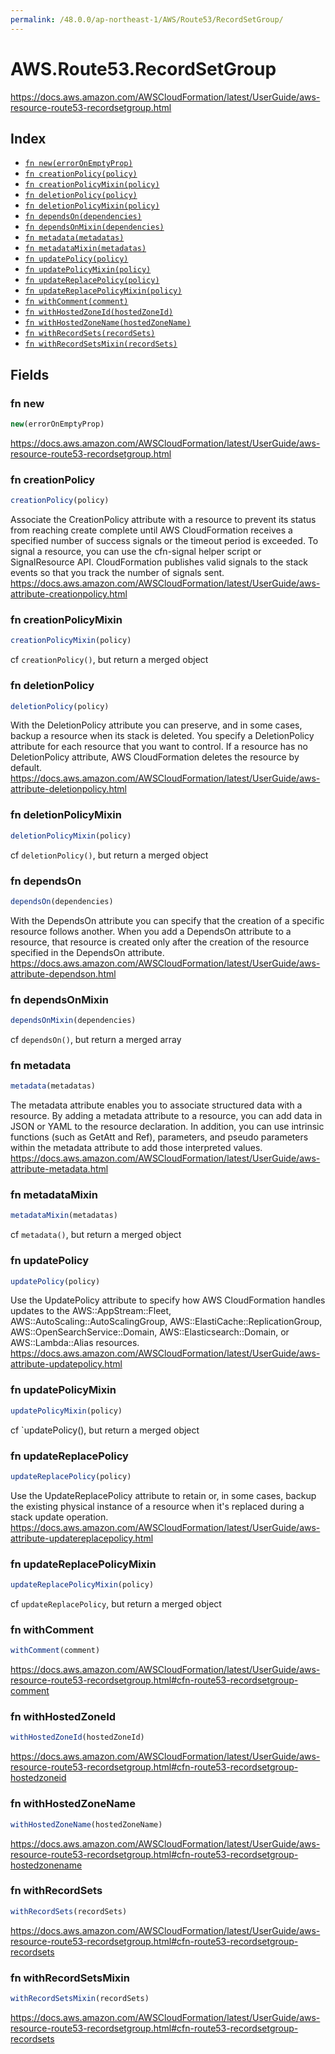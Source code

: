 ```yaml
---
permalink: /48.0.0/ap-northeast-1/AWS/Route53/RecordSetGroup/
---
```


# AWS.Route53.RecordSetGroup

https://docs.aws.amazon.com/AWSCloudFormation/latest/UserGuide/aws-resource-route53-recordsetgroup.html

## Index

* [`fn new(errorOnEmptyProp)`](#fn-new)
* [`fn creationPolicy(policy)`](#fn-creationpolicy)
* [`fn creationPolicyMixin(policy)`](#fn-creationpolicymixin)
* [`fn deletionPolicy(policy)`](#fn-deletionpolicy)
* [`fn deletionPolicyMixin(policy)`](#fn-deletionpolicymixin)
* [`fn dependsOn(dependencies)`](#fn-dependson)
* [`fn dependsOnMixin(dependencies)`](#fn-dependsonmixin)
* [`fn metadata(metadatas)`](#fn-metadata)
* [`fn metadataMixin(metadatas)`](#fn-metadatamixin)
* [`fn updatePolicy(policy)`](#fn-updatepolicy)
* [`fn updatePolicyMixin(policy)`](#fn-updatepolicymixin)
* [`fn updateReplacePolicy(policy)`](#fn-updatereplacepolicy)
* [`fn updateReplacePolicyMixin(policy)`](#fn-updatereplacepolicymixin)
* [`fn withComment(comment)`](#fn-withcomment)
* [`fn withHostedZoneId(hostedZoneId)`](#fn-withhostedzoneid)
* [`fn withHostedZoneName(hostedZoneName)`](#fn-withhostedzonename)
* [`fn withRecordSets(recordSets)`](#fn-withrecordsets)
* [`fn withRecordSetsMixin(recordSets)`](#fn-withrecordsetsmixin)

## Fields

### fn new

```ts
new(errorOnEmptyProp)
```

https://docs.aws.amazon.com/AWSCloudFormation/latest/UserGuide/aws-resource-route53-recordsetgroup.html

### fn creationPolicy

```ts
creationPolicy(policy)
```

Associate the CreationPolicy attribute with a resource to prevent its status from reaching create complete until AWS CloudFormation receives a specified number of success signals or the timeout period is exceeded. To signal a resource, you can use the cfn-signal helper script or SignalResource API. CloudFormation publishes valid signals to the stack events so that you track the number of signals sent. 
https://docs.aws.amazon.com/AWSCloudFormation/latest/UserGuide/aws-attribute-creationpolicy.html

### fn creationPolicyMixin

```ts
creationPolicyMixin(policy)
```

cf `creationPolicy()`, but return a merged object

### fn deletionPolicy

```ts
deletionPolicy(policy)
```

With the DeletionPolicy attribute you can preserve, and in some cases, backup a resource when its stack is deleted. You specify a DeletionPolicy attribute for each resource that you want to control. If a resource has no DeletionPolicy attribute, AWS CloudFormation deletes the resource by default. 
https://docs.aws.amazon.com/AWSCloudFormation/latest/UserGuide/aws-attribute-deletionpolicy.html

### fn deletionPolicyMixin

```ts
deletionPolicyMixin(policy)
```

cf `deletionPolicy()`, but return a merged object

### fn dependsOn

```ts
dependsOn(dependencies)
```

With the DependsOn attribute you can specify that the creation of a specific resource follows another. When you add a DependsOn attribute to a resource, that resource is created only after the creation of the resource specified in the DependsOn attribute. 
https://docs.aws.amazon.com/AWSCloudFormation/latest/UserGuide/aws-attribute-dependson.html

### fn dependsOnMixin

```ts
dependsOnMixin(dependencies)
```

cf `dependsOn()`, but return a merged array

### fn metadata

```ts
metadata(metadatas)
```

The metadata attribute enables you to associate structured data with a resource. By adding a metadata attribute to a resource, you can add data in JSON or YAML to the resource declaration. In addition, you can use intrinsic functions (such as GetAtt and Ref), parameters, and pseudo parameters within the metadata attribute to add those interpreted values. 
https://docs.aws.amazon.com/AWSCloudFormation/latest/UserGuide/aws-attribute-metadata.html

### fn metadataMixin

```ts
metadataMixin(metadatas)
```

cf `metadata()`, but return a merged object

### fn updatePolicy

```ts
updatePolicy(policy)
```

Use the UpdatePolicy attribute to specify how AWS CloudFormation handles updates to the AWS::AppStream::Fleet, AWS::AutoScaling::AutoScalingGroup, AWS::ElastiCache::ReplicationGroup, AWS::OpenSearchService::Domain, AWS::Elasticsearch::Domain, or AWS::Lambda::Alias resources. 
https://docs.aws.amazon.com/AWSCloudFormation/latest/UserGuide/aws-attribute-updatepolicy.html

### fn updatePolicyMixin

```ts
updatePolicyMixin(policy)
```

cf `updatePolicy(), but return a merged object

### fn updateReplacePolicy

```ts
updateReplacePolicy(policy)
```

Use the UpdateReplacePolicy attribute to retain or, in some cases, backup the existing physical instance of a resource when it's replaced during a stack update operation. 
https://docs.aws.amazon.com/AWSCloudFormation/latest/UserGuide/aws-attribute-updatereplacepolicy.html

### fn updateReplacePolicyMixin

```ts
updateReplacePolicyMixin(policy)
```

cf `updateReplacePolicy`, but return a merged object

### fn withComment

```ts
withComment(comment)
```

https://docs.aws.amazon.com/AWSCloudFormation/latest/UserGuide/aws-resource-route53-recordsetgroup.html#cfn-route53-recordsetgroup-comment

### fn withHostedZoneId

```ts
withHostedZoneId(hostedZoneId)
```

https://docs.aws.amazon.com/AWSCloudFormation/latest/UserGuide/aws-resource-route53-recordsetgroup.html#cfn-route53-recordsetgroup-hostedzoneid

### fn withHostedZoneName

```ts
withHostedZoneName(hostedZoneName)
```

https://docs.aws.amazon.com/AWSCloudFormation/latest/UserGuide/aws-resource-route53-recordsetgroup.html#cfn-route53-recordsetgroup-hostedzonename

### fn withRecordSets

```ts
withRecordSets(recordSets)
```

https://docs.aws.amazon.com/AWSCloudFormation/latest/UserGuide/aws-resource-route53-recordsetgroup.html#cfn-route53-recordsetgroup-recordsets

### fn withRecordSetsMixin

```ts
withRecordSetsMixin(recordSets)
```

https://docs.aws.amazon.com/AWSCloudFormation/latest/UserGuide/aws-resource-route53-recordsetgroup.html#cfn-route53-recordsetgroup-recordsets